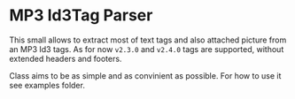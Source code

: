 MP3 Id3Tag Parser
=================
This small allows to extract most of text tags and also attached picture from an MP3 Id3 tags.
As for now `v2.3.0` and `v2.4.0` tags are supported, without extended headers and footers.

Class aims to be as simple and as convinient as possible. For how to use it see examples folder.